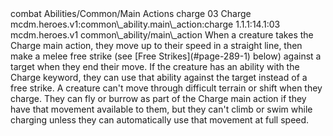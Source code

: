 <ability>
  <metadata>
    <class>combat</class>
    <file_dpath>Abilities/Common/Main Actions</file_dpath>
    <item_id>charge</item_id>
    <item_index>03</item_index>
    <item_name>Charge</item_name>
    <scc>mcdm.heroes.v1:common\_ability.main\_action:charge</scc>
    <scdc>1.1.1:14.1:03</scdc>
    <source>mcdm.heroes.v1</source>
    <type>common\_ability/main\_action</type>
  </metadata>
  <effects>
    <effect type="mundane">When a creature takes the Charge main action, they move up to their speed in a straight line, then make a melee free strike (see [Free Strikes](#page-289-1) below) against a target when they end their move. If the creature has an ability with the Charge keyword, they can use that ability against the target instead of a free strike.
A creature can&apos;t move through difficult terrain or shift when they charge. They can fly or burrow as part of the Charge main action if they have that movement available to them, but they can&apos;t climb or swim while charging unless they can automatically use that movement at full speed.</effect>
  </effects>
</ability>
